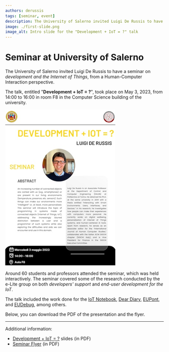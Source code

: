 ```yaml
---
authors: derussis
tags: [seminar, event]
description: The University of Salerno invited Luigi De Russis to have a seminar on development and the Internet of Things, from a Human-Computer Interaction perspective. The talk, entitled "Development + IoT = ?", took place on May 3, 2023, from 14:00 to 16:00 in the Computer Science building of the university.
image: ./first-slide.png
image_alt: Intro slide for the "Development + IoT = ?" talk
---
```


# Seminar at University of Salerno

The University of Salerno invited Luigi De Russis to have a seminar on _development and the Internet of Things_, from a Human-Computer Interaction perspective. 

The talk, entitled "**Development + IoT = ?**", took place on May 3, 2023, from 14:00 to 16:00 in room F8 in the Computer Science building of the university.

![Seminar flyer](small-flyer.jpg)
<!-- truncate -->

Around 60 students and professors attended the seminar, which was held interactively. The seminar covered some of the research conducted by the e-Lite group on both _developers' support_ and _end-user development for the IoT_.

The talk included the work done for the [IoT Notebook](https://hdl.handle.net/11583/2961694), [Dear Diary](https://hdl.handle.net/11583/2964640), [EUPont](https://hdl.handle.net/11583/2720712), and [EUDebug](https://hdl.handle.net/11583/2724318), among others.

Below, you can download the PDF of the presentation and the flyer.

---

Additional information:

* [Development + IoT = ?](./derussis-unisa-talk.pdf) slides (in PDF)
* [Seminar Flyer](./derussis-unisa-flyer.pdf) (in PDF)
